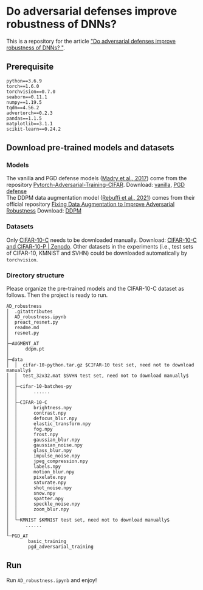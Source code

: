 # Do adversarial defenses improve robustness of DNNs? #
This is a repository for the article <a href="https://lego999.github.io/ml/blog/2021/09/29/AT_robustness.html">"Do adversarial defenses improve robustness of DNNs? "</a>.
## Prerequisite ##
```
python==3.6.9
torch==1.6.0
torchvision==0.7.0
seaborn==0.11.1
numpy==1.19.5
tqdm==4.56.2
advertorch==0.2.3
pandas==1.1.5
matplotlib==3.1.1
scikit-learn==0.24.2
```
## Download pre-trained models and datasets ##
### Models ###
The vanilla and PGD defense models (<a href="https://arxiv.org/abs/1706.06083">Madry et al., 2017</a>)  come from the repository <a href="https://github.com/ndb796/Pytorch-Adversarial-Training-CIFAR">Pytorch-Adversarial-Training-CIFAR</a>.
Download: <a href="https://postechackr-my.sharepoint.com/personal/dongbinna_postech_ac_kr/_layouts/15/onedrive.aspx?id=%2Fpersonal%2Fdongbinna%5Fpostech%5Fac%5Fkr%2FDocuments%2FResearch%2FPytorch%20Adversarial%20Training%20on%20CIFAR%2D10%2FPre%2Dtrained%2Fbasic%5Ftraining&parent=%2Fpersonal%2Fdongbinna%5Fpostech%5Fac%5Fkr%2FDocuments%2FResearch%2FPytorch%20Adversarial%20Training%20on%20CIFAR%2D10%2FPre%2Dtrained">vanilla</a>, <a href="https://postechackr-my.sharepoint.com/personal/dongbinna_postech_ac_kr/_layouts/15/onedrive.aspx?id=%2Fpersonal%2Fdongbinna%5Fpostech%5Fac%5Fkr%2FDocuments%2FResearch%2FPytorch%20Adversarial%20Training%20on%20CIFAR%2D10%2FPre%2Dtrained%2Fpgd%5Fadversarial%5Ftraining&parent=%2Fpersonal%2Fdongbinna%5Fpostech%5Fac%5Fkr%2FDocuments%2FResearch%2FPytorch%20Adversarial%20Training%20on%20CIFAR%2D10%2FPre%2Dtrained">PGD defense</a><br/>
The DDPM data augmentation model (<a href="https://arxiv.org/abs/2103.01946">Rebuffi et al., 2021</a>) comes from their official repository <a href="https://github.com/deepmind/deepmind-research/tree/master/adversarial_robustness"> Fixing Data Augmentation to Improve Adversarial Robustness</a>
Download: <a href="https://storage.googleapis.com/dm-adversarial-robustness/cifar10_linf_resnet18_ddpm.pt">DDPM</a>

### Datasets ###
Only <a href="https://arxiv.org/abs/1807.01697">CIFAR-10-C</a> needs to be downloaded manually. Download: <a href="https://zenodo.org/record/2535967#.YaJm7cfMKjg">CIFAR-10-C and CIFAR-10-P | Zenodo</a>. Other datasets in the experiments (i.e., test sets of CIFAR-10, KMNIST and SVHN) could be downloaded automatically by ```torchvision```.

### Directory structure ###
Please organize the pre-trained models and the CIFAR-10-C dataset as follows. Then the project is ready to run.
```
AD_robustness
│  .gitattributes
│  AD_robustness.ipynb
│  preact_resnet.py
│  readme.md
│  resnet.py
│  
├─AUGMENT_AT
│      ddpm.pt
│      
├─data
│  │  cifar-10-python.tar.gz $CIFAR-10 test set, need not to download manually$
│  │  test_32x32.mat $SVHN test set, need not to download manually$
│  │  
│  ├─cifar-10-batches-py
│  │      ......
│  │      
│  ├─CIFAR-10-C
│  │      brightness.npy
│  │      contrast.npy
│  │      defocus_blur.npy
│  │      elastic_transform.npy
│  │      fog.npy
│  │      frost.npy
│  │      gaussian_blur.npy
│  │      gaussian_noise.npy
│  │      glass_blur.npy
│  │      impulse_noise.npy
│  │      jpeg_compression.npy
│  │      labels.npy
│  │      motion_blur.npy
│  │      pixelate.npy
│  │      saturate.npy
│  │      shot_noise.npy
│  │      snow.npy
│  │      spatter.npy
│  │      speckle_noise.npy
│  │      zoom_blur.npy
│  │      
│  └─KMNIST $KMNIST test set, need not to download manually$
│      ......
│              
└─PGD_AT
        basic_training
        pgd_adversarial_training
```
## Run ##
Run ```AD_robustness.ipynb``` and enjoy!

